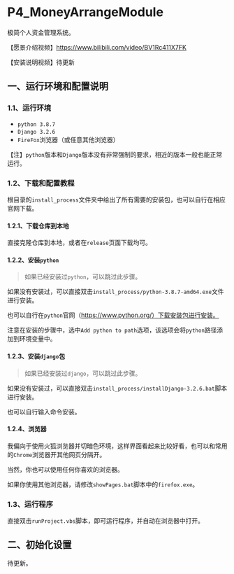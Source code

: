 # P4_MoneyArrangeModule
极简个人资金管理系统。

【愿景介绍视频】https://www.bilibili.com/video/BV1Rc411X7FK

【安装说明视频】待更新

## 一、运行环境和配置说明

### 1.1、运行环境

- `python 3.8.7`
- `Django 3.2.6`
- `FireFox`浏览器（或任意其他浏览器）

【注】`python`版本和`Django`版本没有非常强制的要求，相近的版本一般也能正常运行。

### 1.2、下载和配置教程

根目录的`install_process`文件夹中给出了所有需要的安装包，也可以自行在相应官网下载。

#### 1.2.1、下载仓库到本地

直接克隆仓库到本地，或者在`release`页面下载均可。

#### 1.2.2、安装`python`

> 如果已经安装过`python`，可以跳过此步骤。

如果没有安装过，可以直接双击`install_process/python-3.8.7-amd64.exe`文件进行安装。

也可以自行在`python`官网（https://www.python.org/）下载安装包进行安装。

注意在安装的步骤中，选中`Add python to path`选项，该选项会将`python`路径添加到环境变量中。

#### 1.2.3、安装`django`包

> 如果已经安装过`django`，可以跳过此步骤。

如果没有安装过，可以直接双击`install_process/installDjango-3.2.6.bat`脚本进行安装。

也可以自行输入命令安装。

#### 1.2.4、浏览器

我偏向于使用火狐浏览器并切暗色环境，这样界面看起来比较好看，也可以和常用的`Chrome`浏览器开其他网页分隔开。

当然，你也可以使用任何你喜欢的浏览器。

如果你使用其他浏览器，请修改`showPages.bat`脚本中的`firefox.exe`。

### 1.3、运行程序

直接双击`runProject.vbs`脚本，即可运行程序，并自动在浏览器中打开。

## 二、初始化设置

待更新。
